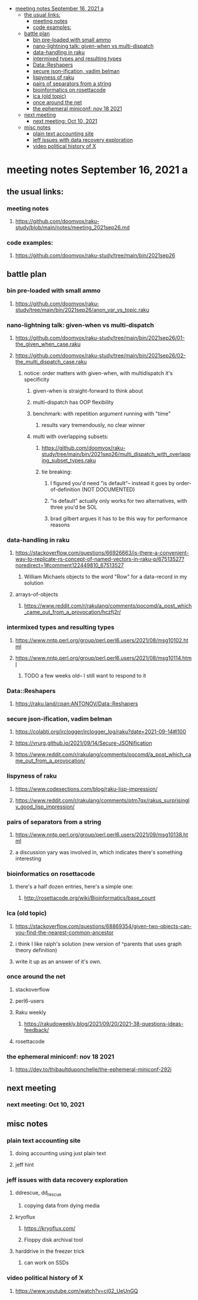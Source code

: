 - [meeting notes September 16, 2021                                      a](#org5f4c63a)
  - [the usual links:](#org6ba564f)
    - [meeting notes](#orgc8edd3e)
    - [code examples:](#orge2c25f2)
  - [battle plan](#org3038cc9)
    - [bin pre-loaded with small ammo](#orgfbc3a08)
    - [nano-lightning talk: given-when vs multi-dispatch](#org374ab47)
    - [data-handling in raku](#org9d0c07f)
    - [intermixed types and resulting types](#orgbbf5f27)
    - [Data::Reshapers](#org1cad9c2)
    - [secure json-ification, vadim belman](#orgfd4d406)
    - [lispyness of raku](#org47a5b75)
    - [pairs of separators from a string](#orgd48a8b0)
    - [bioinformatics on rosettacode](#org7c7a439)
    - [lca (old topic)](#org0597321)
    - [once around the net](#org69d9b77)
    - [the ephemeral miniconf: nov 18 2021](#orgd3a712e)
  - [next meeting](#org44c2e80)
    - [next meeting: Oct 10, 2021](#org05a1cd2)
  - [misc notes](#orgc5825f2)
    - [plain text accounting site](#org583ef41)
    - [jeff issues with data recovery exploration](#orgbdfd2a9)
    - [video political history of X](#orge4a7443)


<a id="org5f4c63a"></a>

# meeting notes September 16, 2021                                      a


<a id="org6ba564f"></a>

## the usual links:


<a id="orgc8edd3e"></a>

### meeting notes

1.  <https://github.com/doomvox/raku-study/blob/main/notes/meeting_2021sep26.md>


<a id="orge2c25f2"></a>

### code examples:

1.  <https://github.com/doomvox/raku-study/tree/main/bin/2021sep26>


<a id="org3038cc9"></a>

## battle plan


<a id="orgfbc3a08"></a>

### bin pre-loaded with small ammo

1.  <https://github.com/doomvox/raku-study/tree/main/bin/2021sep26/anon_var_vs_topic.raku>


<a id="org374ab47"></a>

### nano-lightning talk: given-when vs multi-dispatch

1.  <https://github.com/doomvox/raku-study/tree/main/bin/2021sep26/01-the_given_when_case.raku>

2.  <https://github.com/doomvox/raku-study/tree/main/bin/2021sep26/02-the_multi_dispatch_case.raku>

    1.  notice: order matters with given-when, with multidispatch it's specificity
    
        1.  given-when is straight-forward to think about
        
        2.  multi-dispatch has OOP flexibility
        
        3.  benchmark: with repetition argument running with "time"
        
            1.  results vary tremendously, no clear winner
        
        4.  multi with overlapping subsets:
        
            1.  <https://github.com/doomvox/raku-study/tree/main/bin/2021sep26/multi_dispatch_with_overlapping_subset_types.raku>
            
            2.  tie breaking:
            
                1.  I figured you'd need "is default"&#x2013; instead it goes by order-of-definition (NOT DOCUMENTED)
                
                2.  "is default" actually only works for two alternatives, with three you'd be SOL
                
                3.  brad gilbert argues it has to be this way for performance reasons


<a id="org9d0c07f"></a>

### data-handling in raku

1.  <https://stackoverflow.com/questions/66926663/is-there-a-convenient-way-to-replicate-rs-concept-of-named-vectors-in-raku-p/67513527?noredirect=1#comment122449810_67513527>

    1.  William Michaels objects to the word "Row" for a data-record in my solution

2.  arrays-of-objects

    1.  <https://www.reddit.com/r/rakulang/comments/pocomd/a_post_which_came_out_from_a_provocation/hczfj2r/>


<a id="orgbbf5f27"></a>

### intermixed types and resulting types

1.  <https://www.nntp.perl.org/group/perl.perl6.users/2021/08/msg10102.html>

2.  <https://www.nntp.perl.org/group/perl.perl6.users/2021/08/msg10114.html>

    1.  TODO a few weeks old&#x2013; I still want to respond to it


<a id="org1cad9c2"></a>

### Data::Reshapers

1.  <https://raku.land/cpan:ANTONOV/Data::Reshapers>


<a id="orgfd4d406"></a>

### secure json-ification, vadim belman

1.  <https://colabti.org/irclogger/irclogger_log/raku?date=2021-09-14#l100>

2.  <https://vrurg.github.io/2021/09/14/Secure-JSONification>

3.  <https://www.reddit.com/r/rakulang/comments/pocomd/a_post_which_came_out_from_a_provocation/>


<a id="org47a5b75"></a>

### lispyness of raku

1.  <https://www.codesections.com/blog/raku-lisp-impression/>

2.  <https://www.reddit.com/r/rakulang/comments/ptm7qx/rakus_surprisingly_good_lisp_impression/>


<a id="orgd48a8b0"></a>

### pairs of separators from a string

1.  <https://www.nntp.perl.org/group/perl.perl6.users/2021/09/msg10138.html>

2.  a discussion yary was involved in, which indicates there's something interesting


<a id="org7c7a439"></a>

### bioinformatics on rosettacode

1.  there's a half dozen entries, here's a simple one:

    1.  <http://rosettacode.org/wiki/Bioinformatics/base_count>


<a id="org0597321"></a>

### lca (old topic)

1.  <https://stackoverflow.com/questions/68869354/given-two-objects-can-you-find-the-nearest-common-ancestor>

2.  i think I like raiph's solution (new version of ^parents that uses graph theory definition)

3.  write it up as an answer of it's own.


<a id="org69d9b77"></a>

### once around the net

1.  stackoverflow

2.  perl6-users

3.  Raku weekly

    1.  <https://rakudoweekly.blog/2021/09/20/2021-38-questions-ideas-feedback/>

4.  rosettacode


<a id="orgd3a712e"></a>

### the ephemeral miniconf: nov 18 2021

1.  <https://dev.to/thibaultduponchelle/the-ephemeral-miniconf-292j>


<a id="org44c2e80"></a>

## next meeting


<a id="org05a1cd2"></a>

### next meeting: Oct 10, 2021


<a id="orgc5825f2"></a>

## misc notes


<a id="org583ef41"></a>

### plain text accounting site

1.  doing accounting using just plain text

2.  jeff hint


<a id="orgbdfd2a9"></a>

### jeff issues with data recovery exploration

1.  ddrescue, dd<sub>rescue</sub>

    1.  copying data from dying media

2.  kryoflux

    1.  <https://kryoflux.com/>
    
    2.  Floppy disk archival tool

3.  harddrive in the freezer trick

    1.  can work on SSDs


<a id="orge4a7443"></a>

### video political history of X

1.  <https://www.youtube.com/watch?v=cj02_UeUnGQ>
